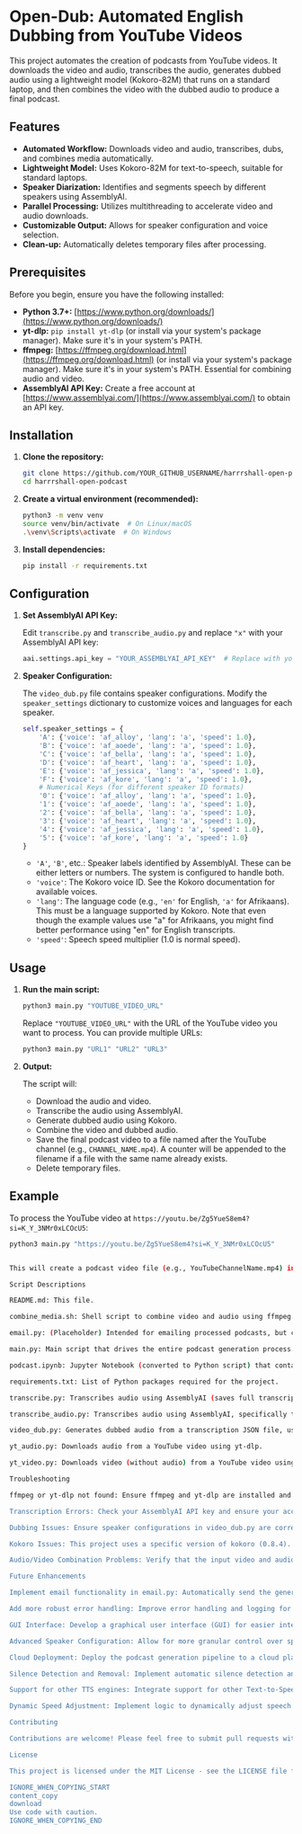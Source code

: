# Open-Dub: Automated English Dubbing from YouTube Videos

This project automates the creation of podcasts from YouTube videos. It downloads the video and audio, transcribes the audio, generates dubbed audio using a lightweight model (Kokoro-82M) that runs on a standard laptop, and then combines the video with the dubbed audio to produce a final podcast.

## Features

*   **Automated Workflow:** Downloads video and audio, transcribes, dubs, and combines media automatically.
*   **Lightweight Model:** Uses Kokoro-82M for text-to-speech, suitable for standard laptops.
*   **Speaker Diarization:** Identifies and segments speech by different speakers using AssemblyAI.
*   **Parallel Processing:** Utilizes multithreading to accelerate video and audio downloads.
*   **Customizable Output:** Allows for speaker configuration and voice selection.
*   **Clean-up:** Automatically deletes temporary files after processing.

## Prerequisites

Before you begin, ensure you have the following installed:

*   **Python 3.7+:** [https://www.python.org/downloads/](https://www.python.org/downloads/)
*   **yt-dlp:** `pip install yt-dlp` (or install via your system's package manager). Make sure it's in your system's PATH.
*   **ffmpeg:** [https://ffmpeg.org/download.html](https://ffmpeg.org/download.html) (or install via your system's package manager). Make sure it's in your system's PATH. Essential for combining audio and video.
*   **AssemblyAI API Key:** Create a free account at [https://www.assemblyai.com/](https://www.assemblyai.com/) to obtain an API key.

## Installation

1.  **Clone the repository:**

    ```bash
    git clone https://github.com/YOUR_GITHUB_USERNAME/harrrshall-open-podcast.git  # Replace with your repo URL
    cd harrrshall-open-podcast
    ```

2.  **Create a virtual environment (recommended):**

    ```bash
    python3 -m venv venv
    source venv/bin/activate  # On Linux/macOS
    .\venv\Scripts\activate  # On Windows
    ```

3.  **Install dependencies:**

    ```bash
    pip install -r requirements.txt
    ```

## Configuration

1.  **Set AssemblyAI API Key:**

    Edit `transcribe.py` and `transcribe_audio.py` and replace `"x"` with your AssemblyAI API key:

    ```python
    aai.settings.api_key = "YOUR_ASSEMBLYAI_API_KEY"  # Replace with your API key
    ```

2.  **Speaker Configuration:**

    The `video_dub.py` file contains speaker configurations. Modify the `speaker_settings` dictionary to customize voices and languages for each speaker.

    ```python
    self.speaker_settings = {
        'A': {'voice': 'af_alloy', 'lang': 'a', 'speed': 1.0},
        'B': {'voice': 'af_aoede', 'lang': 'a', 'speed': 1.0},
        'C': {'voice': 'af_bella', 'lang': 'a', 'speed': 1.0},
        'D': {'voice': 'af_heart', 'lang': 'a', 'speed': 1.0},
        'E': {'voice': 'af_jessica', 'lang': 'a', 'speed': 1.0},
        'F': {'voice': 'af_kore', 'lang': 'a', 'speed': 1.0},
        # Numerical Keys (for different speaker ID formats)
        '0': {'voice': 'af_alloy', 'lang': 'a', 'speed': 1.0},
        '1': {'voice': 'af_aoede', 'lang': 'a', 'speed': 1.0},
        '2': {'voice': 'af_bella', 'lang': 'a', 'speed': 1.0},
        '3': {'voice': 'af_heart', 'lang': 'a', 'speed': 1.0},
        '4': {'voice': 'af_jessica', 'lang': 'a', 'speed': 1.0},
        '5': {'voice': 'af_kore', 'lang': 'a', 'speed': 1.0}
    }
    ```

    *   `'A'`, `'B'`, etc.: Speaker labels identified by AssemblyAI. These can be either letters or numbers. The system is configured to handle both.
    *   `'voice'`: The Kokoro voice ID. See the Kokoro documentation for available voices.
    *   `'lang'`: The language code (e.g., `'en'` for English, `'a'` for Afrikaans). This must be a language supported by Kokoro. Note that even though the example values use "a" for Afrikaans, you might find better performance using "en" for English transcripts.
    *   `'speed'`: Speech speed multiplier (1.0 is normal speed).

## Usage

1.  **Run the main script:**

    ```bash
    python3 main.py "YOUTUBE_VIDEO_URL"
    ```

    Replace `"YOUTUBE_VIDEO_URL"` with the URL of the YouTube video you want to process. You can provide multiple URLs:

    ```bash
    python3 main.py "URL1" "URL2" "URL3"
    ```

2.  **Output:**

    The script will:

    *   Download the audio and video.
    *   Transcribe the audio using AssemblyAI.
    *   Generate dubbed audio using Kokoro.
    *   Combine the video and dubbed audio.
    *   Save the final podcast video to a file named after the YouTube channel (e.g., `CHANNEL_NAME.mp4`). A counter will be appended to the filename if a file with the same name already exists.
    *   Delete temporary files.

## Example

To process the YouTube video at `https://youtu.be/Zg5YueS8em4?si=K_Y_3NMr0xLCOcU5`:

```bash
python3 main.py "https://youtu.be/Zg5YueS8em4?si=K_Y_3NMr0xLCOcU5"


This will create a podcast video file (e.g., YouTubeChannelName.mp4) in the current directory.

Script Descriptions

README.md: This file.

combine_media.sh: Shell script to combine video and audio using ffmpeg.

email.py: (Placeholder) Intended for emailing processed podcasts, but currently unimplemented.

main.py: Main script that drives the entire podcast generation process. Handles URL processing, parallel downloading, transcription, dubbing, and media combination.

podcast.ipynb: Jupyter Notebook (converted to Python script) that contains code for text-to-speech using the Kokoro model. This is integrated into video_dub.py.

requirements.txt: List of Python packages required for the project.

transcribe.py: Transcribes audio using AssemblyAI (saves full transcript with speaker labels).

transcribe_audio.py: Transcribes audio using AssemblyAI, specifically tailored for dubbing with word-level timestamps.

video_dub.py: Generates dubbed audio from a transcription JSON file, using the Kokoro TTS model. Includes speaker configuration, pause handling, and audio normalization.

yt_audio.py: Downloads audio from a YouTube video using yt-dlp.

yt_video.py: Downloads video (without audio) from a YouTube video using yt-dlp.

Troubleshooting

ffmpeg or yt-dlp not found: Ensure ffmpeg and yt-dlp are installed and in your system's PATH. You can verify this by running ffmpeg -version and yt-dlp --version in your terminal.

Transcription Errors: Check your AssemblyAI API key and ensure your account has sufficient credits. Also, verify the audio quality of the YouTube video.

Dubbing Issues: Ensure speaker configurations in video_dub.py are correct and that the voice IDs are valid. If speech sounds unnatural, adjust the speed parameter.

Kokoro Issues: This project uses a specific version of kokoro (0.8.4). Be sure that you have the correct version, as other versions might not be compatible.

Audio/Video Combination Problems: Verify that the input video and audio files exist and are valid.

Future Enhancements

Implement email functionality in email.py: Automatically send the generated podcast to a list of email addresses.

Add more robust error handling: Improve error handling and logging for easier debugging.

GUI Interface: Develop a graphical user interface (GUI) for easier interaction.

Advanced Speaker Configuration: Allow for more granular control over speaker voices, intonation, and pauses.

Cloud Deployment: Deploy the podcast generation pipeline to a cloud platform (e.g., AWS, Google Cloud) for scalability.

Silence Detection and Removal: Implement automatic silence detection and removal to improve the audio quality of the dubbed podcast.

Support for other TTS engines: Integrate support for other Text-to-Speech (TTS) engines besides Kokoro.

Dynamic Speed Adjustment: Implement logic to dynamically adjust speech speed based on the complexity of the sentence to improve the audio synchronization.

Contributing

Contributions are welcome! Please feel free to submit pull requests with bug fixes, new features, or improvements to the documentation.

License

This project is licensed under the MIT License - see the LICENSE file for details.

IGNORE_WHEN_COPYING_START
content_copy
download
Use code with caution.
IGNORE_WHEN_COPYING_END
